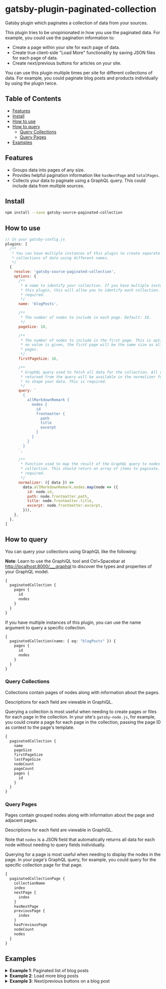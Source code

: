 # gatsby-plugin-paginated-collection

Gatsby plugin which paginates a collection of data from your sources.

This plugin tries to be unopinionated in how you use the paginated data. For
example, you could use the pagination information to:

- Create a page within your site for each page of data.
- Create true client-side "Load More" functionality by saving JSON files for
  each page of data.
- Create next/previous buttons for articles on your site.

You can use this plugin multiple times per site for different collections of
data. For example, you could paginate blog posts and products individually by
using the plugin twice.

## Table of Contents

- [Features](#features)
- [Install](#install)
- [How to use](#how-to-use)
- [How to query](#how-to-query)
  - [Query Collections](#query-collections)
  - [Query Pages](#query-pages)
- [Examples](#examples)

## Features

- Groups data into pages of any size.
- Provides helpful pagination information like `hasNextPage` and `totalPages`.
- Collects your data to paginate using a GraphQL query. This could include data
  from multiple sources.

## Install

```sh
npm install --save gatsby-source-paginated-collection
```

## How to use

```javascript
// In your gatsby-config.js
plugins: [
  /**
   * You can have multiple instances of this plugin to create separate
   * collections of data using different names.
   */
  {
    resolve: 'gatsby-source-paginated-collection',
    options: {
      /**
       * A name to identify your collection. If you have multiple instances of
       * this plugin, this will allow you to identify each collection. This is
       * required.
       */
      name: 'blogPosts',

      /**
       * The number of nodes to include in each page. Default: 10.
       */
      pageSize: 10,

      /**
       * The number of nodes to include in the first page. This is optional. If
       * no value is given, the first page will be the same size as all other
       * pages.
       */
      firstPageSize: 16,

      /**
       * GraphQL query used to fetch all data for the collection. All data
       * returned from the query will be available in the normalizer function
       * to shape your data. This is required.
       */
      query: `
        {
          allMarkdownRemark {
            nodes {
              id
              frontmatter {
                path
                title
                excerpt
              }
            }
          }
        }
      `,

      /**
       * Function used to map the result of the GraphQL query to nodes in the
       * collection. This should return an array of items to paginate. This is
       * required.
       */
      normalizer: ({ data }) =>
        data.allMarkdownRemark.nodes.map(node => ({
          id: node.id,
          path: node.frontmatter.path,
          title: node.frontmatter.title,
          excerpt: node.frontmatter.excerpt,
        })),
    },
  },
]
```

## How to query

You can query your collections using GraphQL like the following:

**Note**: Learn to use the GraphiQL tool and Ctrl+Spacebar at
<http://localhost:8000/___graphql> to discover the types and properties of your
GraphQL model.

```graphql
{
  paginatedCollection {
    pages {
      id
      nodes
    }
  }
}
```

If you have multiple instances of this plugin, you can use the name argument to
query a specific collection.

```graphql
{
  paginatedCollection(name: { eq: "blogPosts" }) {
    pages {
      id
      nodes
    }
  }
}
```

### Query Collections

Collections contain pages of nodes along with information about the pages.

Descriptions for each field are viewable in GraphiQL.

Querying a collection is most useful when needing to create pages or files for
each page in the collection. In your site's `gatsby-node.js`, for example, you
could create a page for each page in the collection, passing the page ID as
context to the page's template.

```graphql
{
  paginatedCollection {
    name
    pageSize
    firstPageSize
    lastPageSize
    nodeCount
    pageCount
    pages {
      id
    }
  }
}
```

### Query Pages

Pages contain grouped nodes along with information about the page and adjacent
pages.

Descriptions for each field are viewable in GraphiQL.

Note that `nodes` is a JSON field that automatically returns all data for each
node without needing to query fields individually.

Querying for a page is most useful when needing to display the nodes in the
page. In your page's GraphQL query, for example, you could query for the
specific collection page for that page.

```graphql
{
  paginatedCollectionPage {
    collectionName
    index
    nextPage {
      index
    }
    hasNextPage
    previousPage {
      index
    }
    hasPreviousPage
    nodeCount
    nodes
  }
}
```

## Examples

<details>
  <summary><strong>Example 1</strong>: Paginated list of blog posts</summary>
  <br/>

This example creates pages of blog posts with each page containing a list of up
to 10 posts. We will use a template to generate these pages using page context
to pass the pagination information.

1. **Add the plugin to `gatsby-config.js`**

   This example assumes you are creating pages for each blog post at
   `/blog/${slug}`.

   ```javascript
   // gatsby-config.js

   module.exports = {
     plugins: [
       {
         resolve: 'gatsby-plugin-paginated-collection',
         options: {
           name: 'blog-posts',
           query: `
             {
               allMarkdownRemark {
                 nodes {
                   id
                   frontmatter {
                     path
                     title
                     excerpt
                   }
                 }
               }
             }
           `,
           normalizer: ({ data }) =>
             data.allMarkdownRemark.nodes.map(node => ({
               id: node.id,
               url: `/blog/${node.frontmatter.path}`,
               title: node.frontmatter.title,
             })),
         },
       },
     ],
   }
   ```

1. **Create a blog posts template**

   This template will be used for each page of blog posts.

   ```javascript
   // src/templates/blog.js

   import React from 'react'
   import { Link, graphql } from 'gatsby'

   const BlogPage = ({ data }) => {
     const page = data.paginatedCollectionPage
     const blogPosts = page.nodes

     return (
       <div className="blog-posts">
         <ul className="blog-posts__list">
           {blogPosts.map(blogPost => (
             <li key={blogPost.id} className="blog-posts__post">
               <Link to={blogPost.url}>{blogPost.title}</Link>
             </li>
           ))}
         </ul>
         {page.hasPreviousPage && (
           <Link to={`/blog/${page.previousPage.id}`}>Previous page</Link>
         )}
         <span>
           Page {page.index + 1} of {page.collection.totalPages}
         </span>
         {page.hasNextPage && (
           <Link to={`/blog/${page.nextPage.id}`}>Next page</Link>
         )}
       </div>
     )
   }

   export default BlogPage

   export const query = graphql`
     query($id: String!) {
       paginatedCollectionPage(id: { eq: $id }) {
         nodes
         index
         hasNextPage
         nextPage {
           id
         }
         hasPreviousPage
         previousPage {
           id
         }
         collection {
           totalPages
         }
       }
     }
   `
   ```

1. **Create a page for each paginated group of blog posts**

   We query all the pages in the collection and create pages using the template
   above. We also create an extra page for the first group of blog posts with a
   nice URL.

   ```javascript
   // gatsby-node.js

   exports.createPages = async gatsbyContext => {
     const { actions, graphql } = gatsbyContext
     const { createPage } = actions

     const blogTemplate = path.resolve('src/templates/blog.js')

     const { data } = await graphql(`
       {
         paginatedCollection(name: { eq: "blog-posts" }) {
           pages {
             id
             index
           }
         }
       }
     `)
     const pages = data.paginatedCollection.pages

     for (const page of pages)
       createPage({
         path: `/blog/${page.id}`,
         component: blogTemplate,
         context: { id: page.id },
       })

     // Create the first page with a nice URL
     createPage({
       path: '/blog/',
       component: blogTemplate,
       context: { id: pages[0] },
     })
   }
   ```

</details>

<details>
  <summary><strong>Example 2</strong>: Load more blog posts</summary>
  <br/>

This example creates JSON files in the site's `public` directory containing the
pagination data. Files in this directory are added to the site as-is, allowing
us to fetch the JSON client-side upon clicking a button.

On the page where we display the blog posts, we query the first page of posts as
part of the page's static query. These posts will be included in the static
build of the site.

The "Load More" button has a click handler that fetches the next page's JSON,
appends the posts from that page to some state, and updates the state holding
the latest page. Since we have the latest page in state, we can see if there are
more pages to fetch or if we are on the last page.

1. **Add the plugin to `gatsby-config.js`**

   This example assumes you are creating pages for each blog post at
   `/blog/${slug}`.

   ```javascript
   // gatsby-config.js

   module.exports = {
     plugins: [
       {
         resolve: 'gatsby-plugin-paginated-collection',
         options: {
           name: 'blog-posts',
           query: `
             {
               allMarkdownRemark {
                 nodes {
                   id
                   frontmatter {
                     path
                     title
                     excerpt
                   }
                 }
               }
             }
           `,
           normalizer: ({ data }) =>
             data.allMarkdownRemark.nodes.map(node => ({
               id: node.id,
               url: `/blog/${node.frontmatter.path}`,
               title: node.frontmatter.title,
             })),
         },
       },
     ],
   }
   ```

1. **Create the JSON files in `gatsby-node.js`**

   We're going to save it in `/paginated-data/${collection.id}`, where
   collection ID is a UUID for the blog posts, but this could also be
   `/paginated-data/blog-posts`.

   Similarly, we are using the page IDs for the JSON filenames, but this could
   also be the page number/index.

   Using the IDs forces you to rely on the pagination data provided by the
   plugin rather than keeping state yourself (e.g. incrementing page numbers).

   ```javascript
   // gatsby-node.js

   exports.createPages = async gatsbyContext => {
     const { graphql } = gatsbyContext

     const queryResult = await graphql(`
       {
         paginatedCollection(name: { eq: "blog-posts" }) {
           id
           pages {
             id
             nodes
             hasNextPage
             nextPage {
               id
             }
           }
         }
       }
     `)

     const collection = queryResult.data.paginatedCollection
     const dir = path.join(__dirname, 'public', 'paginated-data', collection.id)
     fs.mkdirSync(dir, { recursive: true })

     for (const page of collection.pages)
       fs.writeFileSync(
         path.resolve(dir, `${page.id}.json`),
         JSON.stringify(page),
       )
   }
   ```

1. **Create a Blog page with the fetching handler**

   The `loadNextPage` function does not do any error handling so feel free to
   improve on this.

   Note the use of `withPrefix` when creating the URL for the JSON file. This is
   only necessary if your site is not hosted at the root of your server.

   ```javascript
   // src/pages/blog.js

   import React, { useState, useCallback } from 'react'
   import { Link, graphql, withPrefix } from 'gatsby'

   const BlogPage = ({ data }) => {
     const initialPage = data.paginatedCollectionPage
     const [latestPage, setLatestPage] = useState(initialPage)
     const [blogPosts, setBlogPosts] = useState(initialPage.nodes)

     const loadNextPage = useCallback(async () => {
       if (!latestPage.hasNextPage) return

       const collectionId = latestPage.collection.id
       const nextPageId = latestPage.nextPage.id
       const path = withPrefix(
         `/paginated-data/${collectionId}/${nextPageId}.json`,
       )

       const res = await fetch(path)
       const json = await res.json()

       setBlogPosts(state => [...state, ...json.nodes])
       setLatestPage(json)
     }, [latestPage])

     return (
       <div className="blog-posts">
         <ul className="blog-posts__list">
           {blogPosts.map(blogPost => (
             <li key={blogPost.id} className="blog-posts__list__post">
               <Link to={blogPost.url}>{blogPost.title}</Link>
             </li>
           ))}
         </ul>
         {latestPage.hasNextPage && (
           <button class="blog-posts__load-more" onClick={loadNextPage}>
             Load more
           </button>
         )}
       </div>
     )
   }

   export default BlogPage

   export const query = graphql`
     {
       paginatedCollectionPage(
         collection: { name: { eq: "blog-posts" } }
         index: { eq: 0 }
       ) {
         nodes
         hasNextPage
         nextPage {
           id
         }
         collection {
           id
         }
       }
     }
   `
   ```

</details>

<details>
  <summary><strong>Example 3</strong>: Next/previous buttons on a blog post</summary>
  <br/>

TODO

</details>
